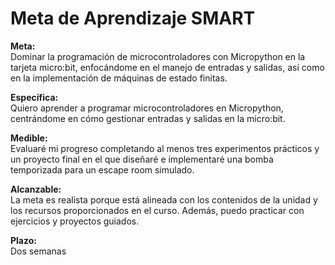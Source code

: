 # Meta de Aprendizaje SMART 
**Meta:**  
Dominar la programación de microcontroladores con Micropython en la tarjeta micro:bit, enfocándome en el manejo de entradas y salidas, así como en la implementación de máquinas de estado finitas.  

**Específica:**  
Quiero aprender a programar microcontroladores en Micropython, centrándome en cómo gestionar entradas y salidas en la micro:bit.  

**Medible:**  
Evaluaré mi progreso completando al menos tres experimentos prácticos y un proyecto final en el que diseñaré e implementaré una bomba temporizada para un escape room simulado.  

**Alcanzable:**  
La meta es realista porque está alineada con los contenidos de la unidad y los recursos proporcionados en el curso. Además, puedo practicar con ejercicios y proyectos guiados.

**Plazo:**  
Dos semanas
